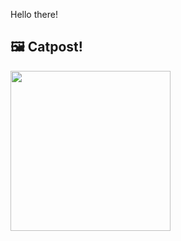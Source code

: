 Hello there!



## 🖼️ Catpost!

<sub>
    <img src="https://cdn2.thecatapi.com/images/oYRlo9UxZ.png" height="256">
</sub>

